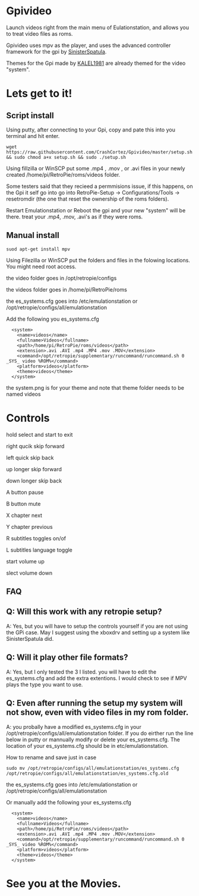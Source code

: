# Gpivideo
Launch videos right from the main menu of Eulationstation, and allows you to treat video files as roms.

Gpivideo uses mpv as the player, and uses the advanced controller framework for the gpi by [SinisterSpatula](https://github.com/SinisterSpatula/Gpi2). 

Themes for the Gpi made by [KALEL1981](https://github.com/KALEL1981) are already themed for the video "system".

# Lets get to it!

Script install
--------
Using putty, after connecting to your Gpi, copy and pate this into you terminal and hit enter.
```
wget https://raw.githubusercontent.com/CrashCortez/Gpivideo/master/setup.sh && sudo chmod a+x setup.sh && sudo ./setup.sh
```
Using fillzilla or WinSCP put some .mp4 , .mov , or .avi files in your newly created /home/pi/RetroPie/roms/videos folder. 

Some testers said that they recieed a permmisions issue, if this happens, on the Gpi it self go into go into RetroPie-Setup -> Configurations/Tools -> resetromdir (the one that reset the ownership of the roms folders). 

Restart Emulationstation or Reboot the gpi and your new "system" will be there. treat your .mp4, .mov, .avi's as if they were roms.

Manual install
-------
```
suod apt-get install mpv
```

Using Filezilla or WinSCP put the folders and files in the folowing locations. You might need root access.

the video folder goes in /opt/retropie/configs

the videos folder goes in /home/pi/RetroPie/roms

the es_systems.cfg goes into /etc/emulationstation or /opt/retropie/configs/all/emulationstation

Add the following you es_systems.cfg
```
  <system>
    <name>videos</name>
    <fullname>Videos</fullname>
    <path>/home/pi/RetroPie/roms/videos</path>
    <extension>.avi .AVI .mp4 .MP4 .mov .MOV</extension>
    <command>/opt/retropie/supplementary/runcommand/runcommand.sh 0 _SYS_ video %ROM%</command>
    <platform>videos</platform>
    <theme>videos</theme>
  </system>
```
the system.png is for your theme and note that theme folder needs to be named videos

# Controls
hold select and start to exit 

right qucik skip forward

left quick skip back

up longer skip forward

down longer skip back 

A button pause

B button mute

X chapter next

Y chapter previous

R subtitles toggles on/of

L subtitles language toggle

start volume up

slect volume down


FAQ 
-------
Q: Will this work with any retropie setup?
----
A: Yes, but you will have to setup the controls yourself if you are not using the GPi case. May I suggest using the xboxdrv and setting up a system like SinisterSpatula did.

Q: Will it play  other file formats?
----
A: Yes, but I only tested the 3 I listed. you will have to edit the es_systems.cfg and add the extra extentions. I would check to see if MPV plays the type you want to use.

Q: Even after running the setup my system will not show, even with video files in my rom folder.
----
A: you probally have a modified es_systems.cfg in your /opt/retropie/configs/all/emulationstation folder. If you do eirther run the line below in putty or mannually modify or delete your es_systems.cfg. The location of your es_systems.cfg should be in etc/emulationstation.

How to rename and save just in case
```
sudo mv /opt/retropie/configs/all/emulationstation/es_systems.cfg /opt/retropie/configs/all/emulationstation/es_systems.cfg.old
```
the es_systems.cfg goes into /etc/emulationstation or /opt/retropie/configs/all/emulationstation

Or manually add the following your es_systems.cfg
```
  <system>
    <name>videos</name>
    <fullname>Videos</fullname>
    <path>/home/pi/RetroPie/roms/videos</path>
    <extension>.avi .AVI .mp4 .MP4 .mov .MOV</extension>
    <command>/opt/retropie/supplementary/runcommand/runcommand.sh 0 _SYS_ video %ROM%</command>
    <platform>videos</platform>
    <theme>videos</theme>
  </system>
```
# See you at the Movies.
